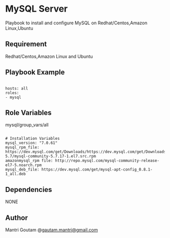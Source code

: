MySQL Server
========

Playbook to install and configure MySQL on Redhat/Centos,Amazon Linux,Ubuntu

Requirement
-----------

Redhat/Centos,Amazon Linux and Ubuntu

Playbook Example
---------------


```

hosts: all
roles:
- mysql
```

Role Variables
--------------
mysql/group_vars/all


```

# Installation Variables
mysql_version: "7.0.61"
mysql_rpm_file: https://dev.mysql.com/get/Downloads/https://dev.mysql.com/get/Downloads/MySQL-5.7/mysql-community-5.7.17-1.el7.src.rpm
amazonmysql_rpm file: http://repo.mysql.com/mysql-community-release-el7-5.noarch.rpm
mysql_deb_file: https://dev.mysql.com/get/mysql-apt-config_0.8.1-1_all.deb

```
Dependencies
------------
 NONE
 
 
Author
-----
Mantri Goutam @gautam.mantri@gmail.com

